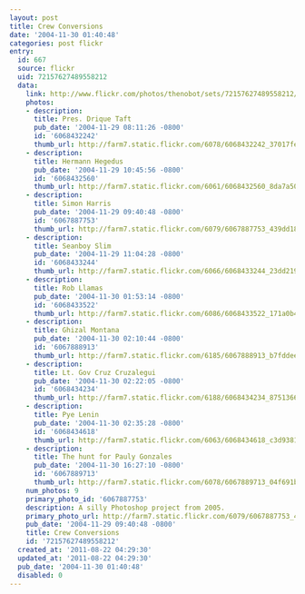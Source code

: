 ```yaml
---
layout: post
title: Crew Conversions
date: '2004-11-30 01:40:48'
categories: post flickr
entry:
  id: 667
  source: flickr
  uid: 72157627489558212
  data:
    link: http://www.flickr.com/photos/thenobot/sets/72157627489558212/
    photos:
    - description: 
      title: Pres. Drique Taft
      pub_date: '2004-11-29 08:11:26 -0800'
      id: '6068432242'
      thumb_url: http://farm7.static.flickr.com/6078/6068432242_37017fef08_s.jpg
    - description: 
      title: Hermann Hegedus
      pub_date: '2004-11-29 10:45:56 -0800'
      id: '6068432560'
      thumb_url: http://farm7.static.flickr.com/6061/6068432560_8da7a50fdb_s.jpg
    - description: 
      title: Simon Harris
      pub_date: '2004-11-29 09:40:48 -0800'
      id: '6067887753'
      thumb_url: http://farm7.static.flickr.com/6079/6067887753_439dd18676_s.jpg
    - description: 
      title: Seanboy Slim
      pub_date: '2004-11-29 11:04:28 -0800'
      id: '6068433244'
      thumb_url: http://farm7.static.flickr.com/6066/6068433244_23dd219a9c_s.jpg
    - description: 
      title: Rob Llamas
      pub_date: '2004-11-30 01:53:14 -0800'
      id: '6068433522'
      thumb_url: http://farm7.static.flickr.com/6086/6068433522_171a0b4cd1_s.jpg
    - description: 
      title: Ghizal Montana
      pub_date: '2004-11-30 02:10:44 -0800'
      id: '6067888913'
      thumb_url: http://farm7.static.flickr.com/6185/6067888913_b7fddee974_s.jpg
    - description: 
      title: Lt. Gov Cruz Cruzalegui
      pub_date: '2004-11-30 02:22:05 -0800'
      id: '6068434234'
      thumb_url: http://farm7.static.flickr.com/6188/6068434234_875136628a_s.jpg
    - description: 
      title: Pye Lenin
      pub_date: '2004-11-30 02:35:28 -0800'
      id: '6068434618'
      thumb_url: http://farm7.static.flickr.com/6063/6068434618_c3d9381d46_s.jpg
    - description: 
      title: The hunt for Pauly Gonzales
      pub_date: '2004-11-30 16:27:10 -0800'
      id: '6067889713'
      thumb_url: http://farm7.static.flickr.com/6078/6067889713_04f691b17d_s.jpg
    num_photos: 9
    primary_photo_id: '6067887753'
    description: A silly Photoshop project from 2005.
    primary_photo_url: http://farm7.static.flickr.com/6079/6067887753_439dd18676_m.jpg
    pub_date: '2004-11-29 09:40:48 -0800'
    title: Crew Conversions
    id: '72157627489558212'
  created_at: '2011-08-22 04:29:30'
  updated_at: '2011-08-22 04:29:30'
  pub_date: '2004-11-30 01:40:48'
  disabled: 0
---
```

